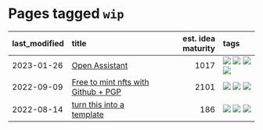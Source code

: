 # Pages tagged `wip`

|last_modified|title|est. idea maturity|tags
|:---|:---|---:|:---|
|2023-01-26|[Open Assistant](../open-assistant.md)|1017|[![](https://img.shields.io/badge/tag-accessibility-945e60)](../tags/accessibility.md) [![](https://img.shields.io/badge/tag-publicgood-424c13)](../tags/publicgood.md) [![](https://img.shields.io/badge/tag-stability-8ce6fc)](../tags/stability.md) [![](https://img.shields.io/badge/tag-wip-8a3b70)](../tags/wip.md)|
|2022-09-09|[Free to mint nfts with Github + PGP](../free-to-mint-nfts_git_plus_pgp.md)|2101|[![](https://img.shields.io/badge/tag-publicgood-424c13)](../tags/publicgood.md) [![](https://img.shields.io/badge/tag-tooling-3faa68)](../tags/tooling.md) [![](https://img.shields.io/badge/tag-wip-8a3b70)](../tags/wip.md)|
|2022-08-14|[turn this into a template](../benchwarmers-template.md)|186|[![](https://img.shields.io/badge/tag-meta-be57aa)](../tags/meta.md) [![](https://img.shields.io/badge/tag-tooling-3faa68)](../tags/tooling.md) [![](https://img.shields.io/badge/tag-wip-8a3b70)](../tags/wip.md)|